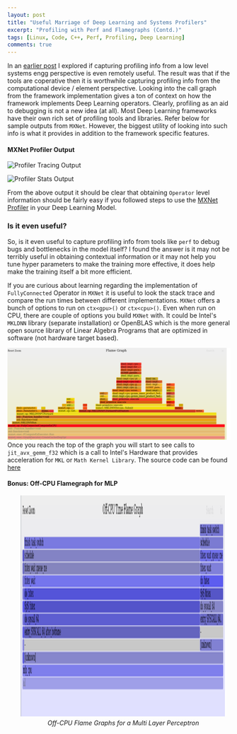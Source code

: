 ```yaml
---
layout: post
title: "Useful Marriage of Deep Learning and Systems Profilers"
excerpt: "Profiling with Perf and Flamegraphs (Contd.)"
tags: [Linux, Code, C++, Perf, Profiling, Deep Learning]
comments: true
---
```

In an [earlier post](http://www.mycpu.org/debugging-deep-learning-flamegraph/) I
explored if capturing profiling info from a low level systems engg perspective
is even remotely useful. The result was that if the tools are coperative then it
is worthwhile capturing profiling info from the computational device / element
perspective. Looking into the call graph from the framework implementation gives
a ton of context on how the framework implements Deep Learning
operators. Clearly, profiling as an aid to debugging is not a new idea (at
all). Most Deep Learning frameworks have their own rich set of profiling tools
and libraries. Refer below for sample outputs from ``MXNet``. However, the
biggest utility of looking into such info is what it provides in addition to the
framework specific features.

#### MXNet Profiler Output

![Profiler Tracing Output](https://raw.githubusercontent.com/dmlc/web-data/master/mxnet/tutorials/python/profiler/profiler_output_chrome.png)

![Profiler Stats Output](https://raw.githubusercontent.com/dmlc/web-data/master/mxnet/tutorials/python/profiler/profile_stats.png)

From the above output it should be clear that obtaining ``Operator`` level
information should be fairly easy if you followed steps to use the [MXNet
Profiler](https://mxnet.incubator.apache.org/api/python/docs/tutorials/performance/backend/profiler.html)
in your Deep Learning Model.

### Is it even useful?
So, is it even useful to capture profiling info from tools like ``perf`` to
debug bugs and bottlenecks in the model itself? I found the answer is it may not
be terribly useful in obtaining contextual information or it may not help you
tune hyper parameters to make the training more effective, it does help make the
training itself a bit more efficient.

If you are curious about learning regarding the implementation of
``FullyConnected`` Operator in ``MXNet`` it is useful to look the stack trace
and compare the run times between different implementations. ``MXNet`` offers a
bunch of options to run on ``ctx<gpu>()`` or ``ctx<cpu>()``. Even when run on
CPU, there are couple of options you build ``MXNet`` with. It could be Intel's
``MKLDNN`` library (separate installation) or OpenBLAS which is the more general
open source library of Linear Algebra Programs that are optimized in software
(not hardware target based).

![Fully Connected on CPU with MKLDNN library](/images/fc_exec_on_cpu.png)
Once you reach the top of the graph you will start to see calls to
``jit_avx_gemm_f32`` which is a call to Intel's Hardware that provides
acceleration for ``MKL`` or ``Math Kernel Library``. The source code can be
found [here](https://github.com/intel/mkl-dnn/blob/master/src/cpu/gemm/f32/jit_avx_gemm_f32.cpp)

#### Bonus: Off-CPU Flamegraph for MLP

<div
style="float:right;padding-left:30px;padding-right:10px;padding-bottom:3px"><a
href="/images/mlp_off_cpu.svg"><img
src="/images/mlp_off_cpu_preview.png" width="600" height="500"
style="padding-bottom:3px"/></a><br><center><i>Off-CPU Flame Graphs for a Multi Layer Perceptron</i></center></div>



